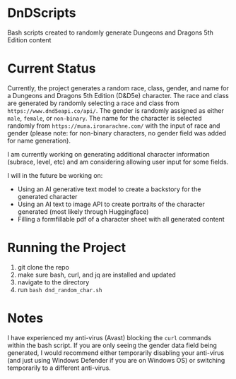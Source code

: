 # DnDScripts
Bash scripts created to randomly generate Dungeons and Dragons 5th Edition content

# Current Status

Currently, the project generates a random race, class, gender, and name for a Dungeons and Dragons 5th Edition (D&D5e) character. The race and class are generated by randomly selecting a race and class from `https://www.dnd5eapi.co/api/`. The gender is randomly assigned as either `male`, `female`, or `non-binary`. The name for the character is selected randomly from `https://muna.ironarachne.com/` with the input of race and gender (please note: for non-binary characters, no gender field was added for name generation).

I am currently working on generating additional character information (subrace, level, etc) and am considering allowing user input for some fields.

I will in the future be working on:
* Using an AI generative text model to create a backstory for the generated character
* Using an AI text to image API to create portraits of the character generated (most likely through Huggingface)
* Filling a formfillable pdf of a character sheet with all generated content
  
# Running the Project

1) git clone the repo
2) make sure bash, curl, and jq are installed and updated
3) navigate to the directory
4) run `bash dnd_random_char.sh`

# Notes
I have experienced my anti-virus (Avast) blocking the `curl` commands within the bash script. If you are only seeing the gender data field being generated, I would recommend either temporarily disabling your anti-virus (and just using Windows Defender if you are on Windows OS) or switching temporarily to a different anti-virus.
